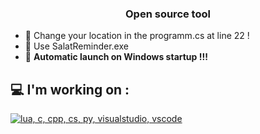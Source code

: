 <h3 align="center">Open source tool</h3>


- 🔋​ Change your location in the programm.cs at line 22 !
- 🔭 Use SalatReminder.exe
- 🔋​ **Automatic launch on Windows startup !!!**

<p align="left">
</p>

## 💻 I'm working on :

[![lua, c, cpp, cs, py, visualstudio, vscode](https://skillicons.dev/icons?i=lua,c,cpp,cs,py,visualstudio,vscode)](https://skillicons.dev)

